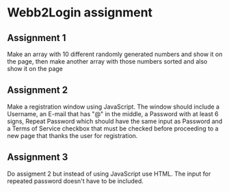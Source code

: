 # Webb2Login assignment

## Assignment 1
 Make an array with 10 different randomly generated numbers and show it on the page, then make another array with those numbers sorted and also show it on the page

## Assignment 2
 Make a registration window using JavaScript. The window should include a Username, an E-mail that has "@" in the middle, a Password with at least 6 signs, Repeat Password which should have the same input as Password and a Terms of Service checkbox that must be checked before proceeding to a new page that thanks the user for registration.

## Assignment 3
 Do assigment 2 but instead of using JavaScript use HTML. The input for repeated password doesn't have to be included.
